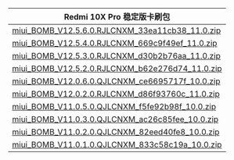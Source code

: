 | Redmi 10X Pro  稳定版卡刷包    |
| ---- |
| [miui_BOMB_V12.5.6.0.RJLCNXM_33ea11cb38_11.0.zip](https://hugeota.d.miui.com/V12.5.6.0.RJLCNXM/miui_BOMB_V12.5.6.0.RJLCNXM_33ea11cb38_11.0.zip)    |
| [miui_BOMB_V12.5.4.0.RJLCNXM_669c9f49ef_11.0.zip](https://hugeota.d.miui.com/V12.5.4.0.RJLCNXM/miui_BOMB_V12.5.4.0.RJLCNXM_669c9f49ef_11.0.zip)    |
| [miui_BOMB_V12.5.3.0.RJLCNXM_d30b2b76aa_11.0.zip](https://hugeota.d.miui.com/V12.5.3.0.RJLCNXM/miui_BOMB_V12.5.3.0.RJLCNXM_d30b2b76aa_11.0.zip)    |
| [miui_BOMB_V12.5.2.0.RJLCNXM_b62e276d74_11.0.zip](https://hugeota.d.miui.com/V12.5.2.0.RJLCNXM/miui_BOMB_V12.5.2.0.RJLCNXM_b62e276d74_11.0.zip)    |
| [miui_BOMB_V12.0.6.0.QJLCNXM_ce6695717f_10.0.zip](https://hugeota.d.miui.com/V12.0.6.0.QJLCNXM/miui_BOMB_V12.0.6.0.QJLCNXM_ce6695717f_10.0.zip)    |
| [miui_BOMB_V12.0.2.0.RJLCNXM_d86f93760c_11.0.zip](https://hugeota.d.miui.com/V12.0.2.0.RJLCNXM/miui_BOMB_V12.0.2.0.RJLCNXM_d86f93760c_11.0.zip)    |
| [miui_BOMB_V11.0.5.0.QJLCNXM_f5fe92b98f_10.0.zip](https://hugeota.d.miui.com/V11.0.5.0.QJLCNXM/miui_BOMB_V11.0.5.0.QJLCNXM_f5fe92b98f_10.0.zip)    |
| [miui_BOMB_V11.0.3.0.QJLCNXM_ac26c85fee_10.0.zip](https://hugeota.d.miui.com/V11.0.3.0.QJLCNXM/miui_BOMB_V11.0.3.0.QJLCNXM_ac26c85fee_10.0.zip)    |
| [miui_BOMB_V11.0.2.0.QJLCNXM_82eed40fe8_10.0.zip](https://hugeota.d.miui.com/V11.0.2.0.QJLCNXM/miui_BOMB_V11.0.2.0.QJLCNXM_82eed40fe8_10.0.zip)    |
| [miui_BOMB_V11.0.1.0.QJLCNXM_833c58c19a_10.0.zip](https://hugeota.d.miui.com/V11.0.1.0.QJLCNXM/miui_BOMB_V11.0.1.0.QJLCNXM_833c58c19a_10.0.zip)    |
